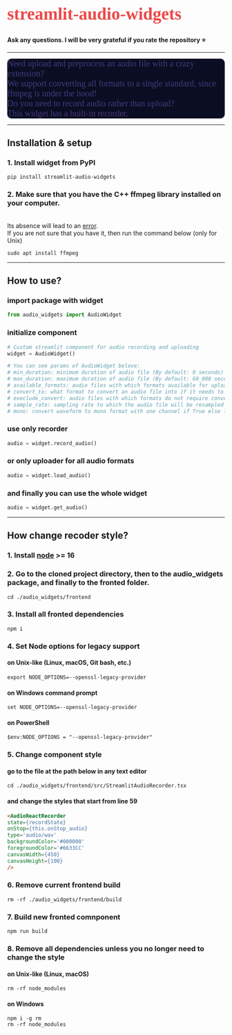 <div class="alert alert-block alert-info" style="font-size:20px; background-color: #fffff; font-family:verdana; color: #ec4949; border-radius: 10px; border: 0px #533078 solid">
    <h1>streamlit-audio-widgets</h1>
</div>

**Ask any questions. I will be very grateful if you rate the repository ⭐️**

****

<div class="alert alert-block alert-info" style="font-size:20px; background-color: #0b0e22; font-family:verdana; color: #423a7f; border-radius: 10px; border: 0px #533078 solid">
    Need upload and preprocess an audio file with a crazy extension? 🫣 
    <br>We support converting all formats to a single standard, since ffmpeg is under the hood!<br>
    Do you need to record audio rather than upload? 
    <br>This widget has a built-in recorder.<br>
</div>


****

## Installation & setup
### 1. Install widget from PyPI
```shell
pip install streamlit-audio-widgets
```
### 2. Make sure that you have the C++ ffmpeg library installed on your computer. 
<br>Its absence will lead to an [error](https://stackoverflow.com/questions/62470863/ffmpeg-command-not-found-but-pip-list-shows-ffmpeg).<br> 
If you are not sure that you have it, then run the command below (only for Unix)
```shell
sudo apt install ffmpeg
```

****

## How to use?
### import package with widget
```python
from audio_widgets import AudioWidget
```

### initialize component
```python
# Custom streamlit component for audio recording and uploading
widget = AudioWidget()  

# You can see params of AudioWidget belove:
# min_duration: minimum duration of audio file (By default: 0 seconds)
# max_duration: maximum duration of audio file (By default: 60_000 seconds)
# available_formats: audio files with which formats available for uploading
# convert_to: what format to convert an audio file into if it needs to be converted (By default .wav)
# execlude_convert: audio files with which formats do not require conversion to a supported format
# sample_rate: sampling rate to which the audio file will be resampled
# mono: convert waveform to mono format with one channel if True else load 2 channels
```

### use only recorder 
```python
audio = widget.record_audio()
```

### or only uploader for all audio formats
```python
audio = widget.load_audio()
```

### and finally you can use the whole widget
```python
audio = widget.get_audio()
```

****

## How change recoder style?
### 1. Install [node](https://nodejs.org/en/download) >= 16
### 2. Go to the cloned project directory, then to the audio_widgets package, and finally to the fronted folder.
```shell
cd ./audio_widgets/frontend
```
### 3. Install all fronted dependencies 
```npm
npm i
```
### 4. Set Node options for legacy support 
#### on Unix-like (Linux, macOS, Git bash, etc.)
```shell
export NODE_OPTIONS=--openssl-legacy-provider
```

#### on Windows command prompt
```shell
set NODE_OPTIONS=--openssl-legacy-provider
```

#### on PowerShell
```shell
$env:NODE_OPTIONS = "--openssl-legacy-provider"
```

### 5. Change component style
#### go to the file at the path below in any text editor
```shell
cd ./audio_widgets/frontend/src/StreamlitAudioRecorder.tsx
```
#### and change the styles that start from line 59
```html
<AudioReactRecorder
state={recordState}
onStop={this.onStop_audio}
type='audio/wav'
backgroundColor='#000000'
foregroundColor='#6633CC'
canvasWidth={450}
canvasHeight={100}
/>
```

### 6. Remove current frontend build
```shell
rm -rf ./audio_widgets/frontend/build
```

### 7. Build new fronted comnponent
```shell
npm run build
```

### 8. Remove all dependencies unless you no longer need to change the style
#### on Unix-like (Linux, macOS)
```shell 
rm -rf node_modules
``` 
#### on Windows
```shell
npm i -g rm
rm -rf node_modules
```
